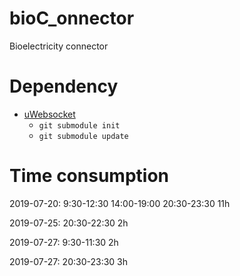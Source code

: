 # bioC_onnector
Bioelectricity connector

# Dependency
* [uWebsocket](https://github.com/uNetworking/uWebSockets)
    * `git submodule init`
    * `git submodule update`


# Time consumption

2019-07-20: 9:30-12:30 14:00-19:00 20:30-23:30 11h

2019-07-25:  20:30-22:30 2h

2019-07-27:  9:30-11:30 2h

2019-07-27:  20:30-23:30 3h
